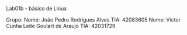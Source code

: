 Lab01b - básico de Linux

Grupo:
Nome: João Pedro Rodrigues Alves TIA: 42083605
Nome: Victor Cunha Leite Goulart de Araujo TIA: 42031729
